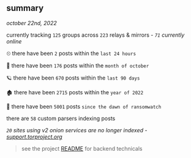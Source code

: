 
## summary
_october 22nd, 2022_

currently tracking `125` groups across `223` relays & mirrors - _`71` currently online_

⏲ there have been `2` posts within the `last 24 hours`

🦈 there have been `176` posts within the `month of october`

🪐 there have been `670` posts within the `last 90 days`

🏚 there have been `2715` posts within the `year of 2022`

🦕 there have been `5001` posts `since the dawn of ransomwatch`

there are `58` custom parsers indexing posts

_`20` sites using v2 onion services are no longer indexed - [support.torproject.org](https://support.torproject.org/onionservices/v2-deprecation/)_

> see the project [README](https://github.com/joshhighet/ransomwatch#ransomwatch--) for backend technicals
